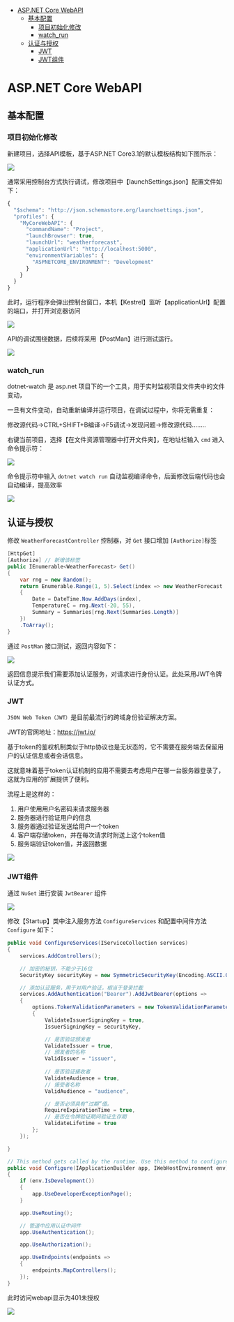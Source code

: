 <!-- TOC -->

- [ASP.NET Core WebAPI](#aspnet-core-webapi)
    - [基本配置](#基本配置)
        - [项目初始化修改](#项目初始化修改)
        - [watch_run](#watch_run)
    - [认证与授权](#认证与授权)
        - [JWT](#jwt)
        - [JWT组件](#jwt组件)

<!-- /TOC -->

<a id="markdown-aspnet-core-webapi" name="aspnet-core-webapi"></a>
# ASP.NET Core WebAPI

<a id="markdown-基本配置" name="基本配置"></a>
## 基本配置

<a id="markdown-项目初始化修改" name="项目初始化修改"></a>
### 项目初始化修改
新建项目，选择API模板，基于ASP.NET Core3.1的默认模板结构如下图所示：

![](../assets/asp.net.core/webapi.项目结构.png)

通常采用控制台方式执行调试，修改项目中【launchSettings.json】配置文件如下：

```js
{
  "$schema": "http://json.schemastore.org/launchsettings.json",
  "profiles": {
    "MyCoreWebAPI": {
      "commandName": "Project",
      "launchBrowser": true,
      "launchUrl": "weatherforecast",
      "applicationUrl": "http://localhost:5000",
      "environmentVariables": {
        "ASPNETCORE_ENVIRONMENT": "Development"
      }
    }
  }
}
```

此时，运行程序会弹出控制台窗口，本机【Kestrel】监听【applicationUrl】配置的端口，并打开浏览器访问

![](../assets/asp.net.core/webapi.default.weath.png)

API的调试围绕数据，后续将采用【PostMan】进行测试运行。

![](../assets/asp.net.core/webapi.default.weath.PostMan.png)

<a id="markdown-watch_run" name="watch_run"></a>
### watch_run

dotnet-watch 是 asp.net 项目下的一个工具，用于实时监视项目文件夹中的文件变动，

一旦有文件变动，自动重新编译并运行项目，在调试过程中，你将无需重复：

修改源代码->CTRL+SHIFT+B编译->F5调试->发现问题->修改源代码........

右键当前项目，选择【在文件资源管理器中打开文件夹】，在地址栏输入 `cmd` 进入命令提示符：

![](../assets/asp.net.core/webapi.dotnet.watch.run.png)

命令提示符中输入 `dotnet watch run` 自动监视编译命令，后面修改后端代码也会自动编译，提高效率

![](../assets/asp.net.core/webapi.cmd.dotnet.watch.run.png)

<a id="markdown-认证与授权" name="认证与授权"></a>
## 认证与授权

修改 `WeatherForecastController` 控制器，对 `Get` 接口增加 `[Authorize]`标签

```cs
[HttpGet]
[Authorize] // 新增该标签
public IEnumerable<WeatherForecast> Get()
{
    var rng = new Random();
    return Enumerable.Range(1, 5).Select(index => new WeatherForecast
    {
        Date = DateTime.Now.AddDays(index),
        TemperatureC = rng.Next(-20, 55),
        Summary = Summaries[rng.Next(Summaries.Length)]
    })
    .ToArray();
}
```

通过 `PostMan` 接口测试，返回内容如下：

![](../assets/asp.net.core/webapi.添加认证标签的测试.png)

返回信息提示我们需要添加认证服务，对请求进行身份认证。此处采用JWT令牌认证方式。

<a id="markdown-jwt" name="jwt"></a>
### JWT
`JSON Web Token（JWT）`是目前最流行的跨域身份验证解决方案。

JWT的官网地址：https://jwt.io/

基于token的鉴权机制类似于http协议也是无状态的，它不需要在服务端去保留用户的认证信息或者会话信息。

这就意味着基于token认证机制的应用不需要去考虑用户在哪一台服务器登录了，这就为应用的扩展提供了便利。

流程上是这样的：
1. 用户使用用户名密码来请求服务器
2. 服务器进行验证用户的信息
3. 服务器通过验证发送给用户一个token
4. 客户端存储token，并在每次请求时附送上这个token值
5. 服务端验证token值，并返回数据

![](../assets/asp.net.core/token流程.png)

<a id="markdown-jwt组件" name="jwt组件"></a>
### JWT组件

通过 `NuGet` 进行安装 `JwtBearer` 组件

![](../assets/asp.net.core/webapi.nuget.jwtbearer.png)


修改【Startup】类中注入服务方法 `ConfigureServices` 和配置中间件方法 `Configure` 如下：

```cs
public void ConfigureServices(IServiceCollection services)
{
    services.AddControllers();

    // 加密的秘钥，不能少于16位
    SecurityKey securityKey = new SymmetricSecurityKey(Encoding.ASCII.GetBytes("wangyuanweiwangyuanwei"));

    // 添加认证服务，用于对用户验证，相当于登录拦截
    services.AddAuthentication("Bearer").AddJwtBearer(options =>
    {
        options.TokenValidationParameters = new TokenValidationParameters()
        {
            ValidateIssuerSigningKey = true,
            IssuerSigningKey = securityKey,

            // 是否验证颁发者
            ValidateIssuer = true,
            // 颁发者的名称
            ValidIssuer = "issuer",
            
            // 是否验证接收者
            ValidateAudience = true,
            // 接受者名称
            ValidAudience = "audience",

            // 是否必须具有“过期”值。
            RequireExpirationTime = true,
            // 是否在令牌验证期间验证生存期
            ValidateLifetime = true
        };
    });

}

// This method gets called by the runtime. Use this method to configure the HTTP request pipeline.
public void Configure(IApplicationBuilder app, IWebHostEnvironment env)
{
    if (env.IsDevelopment())
    {
        app.UseDeveloperExceptionPage();
    }

    app.UseRouting();

    // 管道中应用认证中间件
    app.UseAuthentication();

    app.UseAuthorization();

    app.UseEndpoints(endpoints =>
    {
        endpoints.MapControllers();
    });
}
```

此时访问webapi显示为401未授权

![](../assets/asp.net.core/webapi.jwt.未认证401.png)






















